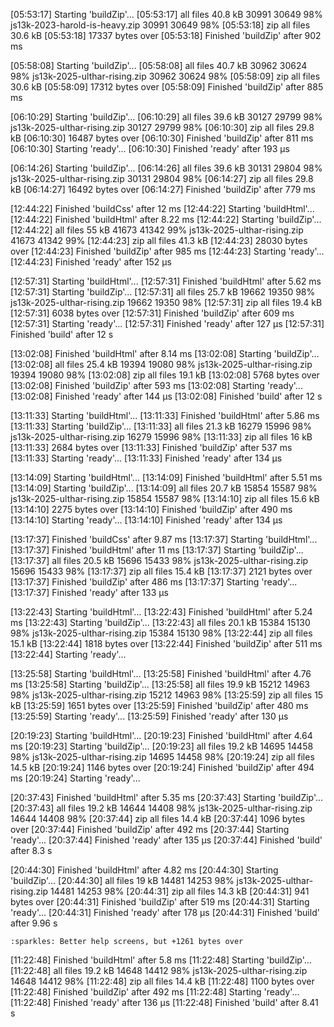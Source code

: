 
[05:53:17] Starting 'buildZip'...
[05:53:17] all files 40.8 kB
       30991       30649  98% js13k-2023-harold-is-heavy.zip
       30991       30649  98%
[05:53:18] zip all files 30.6 kB
[05:53:18] 17337 bytes over
[05:53:18] Finished 'buildZip' after 902 ms

[05:58:08] Starting 'buildZip'...
[05:58:08] all files 40.7 kB
       30962       30624  98% js13k-2025-ulthar-rising.zip
       30962       30624  98%
[05:58:09] zip all files 30.6 kB
[05:58:09] 17312 bytes over
[05:58:09] Finished 'buildZip' after 885 ms

[06:10:29] Starting 'buildZip'...
[06:10:29] all files 39.6 kB
       30127       29799  98% js13k-2025-ulthar-rising.zip
       30127       29799  98%
[06:10:30] zip all files 29.8 kB
[06:10:30] 16487 bytes over
[06:10:30] Finished 'buildZip' after 811 ms
[06:10:30] Starting 'ready'...
[06:10:30] Finished 'ready' after 193 μs

[06:14:26] Starting 'buildZip'...
[06:14:26] all files 39.6 kB
       30131       29804  98% js13k-2025-ulthar-rising.zip
       30131       29804  98%
[06:14:27] zip all files 29.8 kB
[06:14:27] 16492 bytes over
[06:14:27] Finished 'buildZip' after 779 ms

[12:44:22] Finished 'buildCss' after 12 ms
[12:44:22] Starting 'buildHtml'...
[12:44:22] Finished 'buildHtml' after 8.22 ms
[12:44:22] Starting 'buildZip'...
[12:44:22] all files 55 kB
       41673       41342  99% js13k-2025-ulthar-rising.zip
       41673       41342  99%
[12:44:23] zip all files 41.3 kB
[12:44:23] 28030 bytes over
[12:44:23] Finished 'buildZip' after 985 ms
[12:44:23] Starting 'ready'...
[12:44:23] Finished 'ready' after 152 μs

[12:57:31] Starting 'buildHtml'...
[12:57:31] Finished 'buildHtml' after 5.62 ms
[12:57:31] Starting 'buildZip'...
[12:57:31] all files 25.7 kB
       19662       19350  98% js13k-2025-ulthar-rising.zip
       19662       19350  98%
[12:57:31] zip all files 19.4 kB
[12:57:31] 6038 bytes over
[12:57:31] Finished 'buildZip' after 609 ms
[12:57:31] Starting 'ready'...
[12:57:31] Finished 'ready' after 127 μs
[12:57:31] Finished 'build' after 12 s

[13:02:08] Finished 'buildHtml' after 8.14 ms
[13:02:08] Starting 'buildZip'...
[13:02:08] all files 25.4 kB
       19394       19080  98% js13k-2025-ulthar-rising.zip
       19394       19080  98%
[13:02:08] zip all files 19.1 kB
[13:02:08] 5768 bytes over
[13:02:08] Finished 'buildZip' after 593 ms
[13:02:08] Starting 'ready'...
[13:02:08] Finished 'ready' after 144 μs
[13:02:08] Finished 'build' after 12 s

[13:11:33] Starting 'buildHtml'...
[13:11:33] Finished 'buildHtml' after 5.86 ms
[13:11:33] Starting 'buildZip'...
[13:11:33] all files 21.3 kB
       16279       15996  98% js13k-2025-ulthar-rising.zip
       16279       15996  98%
[13:11:33] zip all files 16 kB
[13:11:33] 2684 bytes over
[13:11:33] Finished 'buildZip' after 537 ms
[13:11:33] Starting 'ready'...
[13:11:33] Finished 'ready' after 134 μs

[13:14:09] Starting 'buildHtml'...
[13:14:09] Finished 'buildHtml' after 5.51 ms
[13:14:09] Starting 'buildZip'...
[13:14:09] all files 20.7 kB
       15854       15587  98% js13k-2025-ulthar-rising.zip
       15854       15587  98%
[13:14:10] zip all files 15.6 kB
[13:14:10] 2275 bytes over
[13:14:10] Finished 'buildZip' after 490 ms
[13:14:10] Starting 'ready'...
[13:14:10] Finished 'ready' after 134 μs

[13:17:37] Finished 'buildCss' after 9.87 ms
[13:17:37] Starting 'buildHtml'...
[13:17:37] Finished 'buildHtml' after 11 ms
[13:17:37] Starting 'buildZip'...
[13:17:37] all files 20.5 kB
       15696       15433  98% js13k-2025-ulthar-rising.zip
       15696       15433  98%
[13:17:37] zip all files 15.4 kB
[13:17:37] 2121 bytes over
[13:17:37] Finished 'buildZip' after 486 ms
[13:17:37] Starting 'ready'...
[13:17:37] Finished 'ready' after 133 μs

[13:22:43] Starting 'buildHtml'...
[13:22:43] Finished 'buildHtml' after 5.24 ms
[13:22:43] Starting 'buildZip'...
[13:22:43] all files 20.1 kB
       15384       15130  98% js13k-2025-ulthar-rising.zip
       15384       15130  98%
[13:22:44] zip all files 15.1 kB
[13:22:44] 1818 bytes over
[13:22:44] Finished 'buildZip' after 511 ms
[13:22:44] Starting 'ready'...

[13:25:58] Starting 'buildHtml'...
[13:25:58] Finished 'buildHtml' after 4.76 ms
[13:25:58] Starting 'buildZip'...
[13:25:58] all files 19.9 kB
       15212       14963  98% js13k-2025-ulthar-rising.zip
       15212       14963  98%
[13:25:59] zip all files 15 kB
[13:25:59] 1651 bytes over
[13:25:59] Finished 'buildZip' after 480 ms
[13:25:59] Starting 'ready'...
[13:25:59] Finished 'ready' after 130 μs

[20:19:23] Starting 'buildHtml'...
[20:19:23] Finished 'buildHtml' after 4.64 ms
[20:19:23] Starting 'buildZip'...
[20:19:23] all files 19.2 kB
       14695       14458  98% js13k-2025-ulthar-rising.zip
       14695       14458  98%
[20:19:24] zip all files 14.5 kB
[20:19:24] 1146 bytes over
[20:19:24] Finished 'buildZip' after 494 ms
[20:19:24] Starting 'ready'...

[20:37:43] Finished 'buildHtml' after 5.35 ms
[20:37:43] Starting 'buildZip'...
[20:37:43] all files 19.2 kB
       14644       14408  98% js13k-2025-ulthar-rising.zip
       14644       14408  98%
[20:37:44] zip all files 14.4 kB
[20:37:44] 1096 bytes over
[20:37:44] Finished 'buildZip' after 492 ms
[20:37:44] Starting 'ready'...
[20:37:44] Finished 'ready' after 135 μs
[20:37:44] Finished 'build' after 8.3 s

[20:44:30] Finished 'buildHtml' after 4.82 ms
[20:44:30] Starting 'buildZip'...
[20:44:30] all files 19 kB
       14481       14253  98% js13k-2025-ulthar-rising.zip
       14481       14253  98%
[20:44:31] zip all files 14.3 kB
[20:44:31] 941 bytes over
[20:44:31] Finished 'buildZip' after 519 ms
[20:44:31] Starting 'ready'...
[20:44:31] Finished 'ready' after 178 μs
[20:44:31] Finished 'build' after 9.96 s

    :sparkles: Better help screens, but +1261 bytes over


[11:22:48] Finished 'buildHtml' after 5.8 ms
[11:22:48] Starting 'buildZip'...
[11:22:48] all files 19.2 kB
       14648       14412  98% js13k-2025-ulthar-rising.zip
       14648       14412  98%
[11:22:48] zip all files 14.4 kB
[11:22:48] 1100 bytes over
[11:22:48] Finished 'buildZip' after 492 ms
[11:22:48] Starting 'ready'...
[11:22:48] Finished 'ready' after 136 μs
[11:22:48] Finished 'build' after 8.41 s

